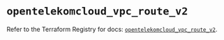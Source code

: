# `opentelekomcloud_vpc_route_v2`

Refer to the Terraform Registry for docs: [`opentelekomcloud_vpc_route_v2`](https://registry.terraform.io/providers/opentelekomcloud/opentelekomcloud/1.36.18/docs/resources/vpc_route_v2).

